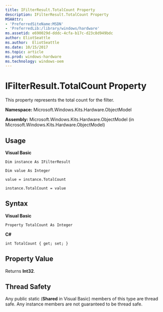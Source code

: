 ```yaml
---
title: IFilterResult.TotalCount Property
description: IFilterResult.TotalCount Property
MSHAttr:
- 'PreferredSiteName:MSDN'
- 'PreferredLib:/library/windows/hardware'
ms.assetid: e690029d-dddc-4cfa-b17c-d23c8d949bdc
author: EliotSeattle
ms.author:  EliotSeattle
ms.date: 10/15/2017
ms.topic: article
ms.prod: windows-hardware
ms.technology: windows-oem
---
```


# IFilterResult.TotalCount Property


This property represents the total count for the filter.

**Namespace:** Microsoft.Windows.Kits.Hardware.ObjectModel

**Assembly:** Microsoft.Windows.Kits.Hardware.ObjectModel (in Microsoft.Windows.Kits.Hardware.ObjectModel)

## <span id="Usage"></span><span id="usage"></span><span id="USAGE"></span>Usage


**Visual Basic**

`Dim instance As IFilterResult`

`Dim value As Integer`

`value = instance.TotalCount`

`instance.TotalCount = value`

## <span id="Syntax"></span><span id="syntax"></span><span id="SYNTAX"></span>Syntax


**Visual Basic**

`Property TotalCount As Integer`

**C#**

`int TotalCount { get; set; }`

## <span id="Property_Value"></span><span id="property_value"></span><span id="PROPERTY_VALUE"></span>Property Value


Returns **Int32**.

## <span id="Thread_Safety"></span><span id="thread_safety"></span><span id="THREAD_SAFETY"></span>Thread Safety


Any public static (**Shared** in Visual Basic) members of this type are thread safe. Any instance members are not guaranteed to be thread safe.

 

 






